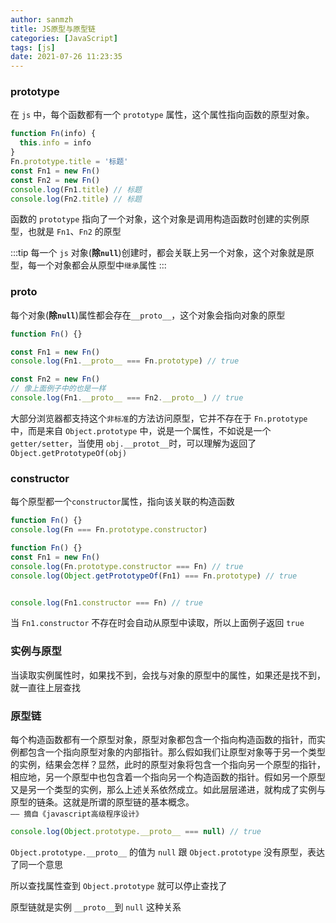 ```yaml
---
author: sanmzh
title: JS原型与原型链
categories: [JavaScript]
tags: [js]
date: 2021-07-26 11:23:35
---
```


<Boxx changeTime="30000"/>

### prototype
在 `js` 中，每个函数都有一个 `prototype` 属性，这个属性指向函数的原型对象。

```js
function Fn(info) {
  this.info = info
}
Fn.prototype.title = '标题'
const Fn1 = new Fn()
const Fn2 = new Fn()
console.log(Fn1.title) // 标题
console.log(Fn2.title) // 标题
```

函数的 `prototype` 指向了一个对象，这个对象是调用构造函数时创建的实例原型，也就是 `Fn1`、`Fn2` 的原型

:::tip
每一个 `js` 对象(**除`null`**)创建时，都会关联上另一个对象，这个对象就是原型，每一个对象都会从原型中`继承`属性
:::

### __proto__
每个对象(**除`null`**)属性都会存在`__proto__`，这个对象会指向对象的原型

```js
function Fn() {}

const Fn1 = new Fn()
console.log(Fn1.__proto__ === Fn.prototype) // true

const Fn2 = new Fn()
// 像上面例子中的也是一样
console.log(Fn1.__proto__ === Fn2.__proto__) // true
```
大部分浏览器都支持这个`非标准`的方法访问原型，它并不存在于 `Fn.prototype` 中，而是来自 `Object.prototype` 中，说是一个属性，不如说是一个 `getter/setter`，当使用 `obj.__protot__`时，可以理解为返回了 `Object.getPrototypeOf(obj)`

### constructor
每个原型都一个`constructor`属性，指向该关联的构造函数

```js
function Fn() {}
console.log(Fn === Fn.prototype.constructor)
```

```js
function Fn() {}
const Fn1 = new Fn()
console.log(Fn.prototype.constructor === Fn) // true
console.log(Object.getPrototypeOf(Fn1) === Fn.prototype) // true


console.log(Fn1.constructor === Fn) // true
```
当 `Fn1.constructor` 不存在时会自动从原型中读取，所以上面例子返回 `true`

### 实例与原型
当读取实例属性时，如果找不到，会找与对象的原型中的属性，如果还是找不到，就一直往上层查找

### 原型链
每个构造函数都有一个原型对象，原型对象都包含一个指向构造函数的指针，而实例都包含一个指向原型对象的内部指针。那么假如我们让原型对象等于另一个类型的实例，结果会怎样？显然，此时的原型对象将包含一个指向另一个原型的指针，相应地，另一个原型中也包含着一个指向另一个构造函数的指针。假如另一个原型又是另一个类型的实例，那么上述关系依然成立。如此层层递进，就构成了实例与原型的链条。这就是所谓的原型链的基本概念。`—— 摘自《javascript高级程序设计》`

```js
console.log(Object.prototype.__proto__ === null) // true
```

`Object.prototype.__proto__` 的值为 `null` 跟 `Object.prototype` 没有原型，表达了同一个意思

所以查找属性查到 `Object.prototype` 就可以停止查找了

原型链就是实例 `__proto__`到 `null` 这种关系